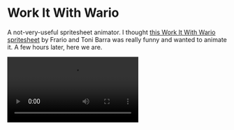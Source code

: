 # Work It With Wario

A not-very-useful spritesheet animator. I thought [this Work It With Wario spritesheet](https://www.spriters-resource.com/custom_edited/wariocustoms/sheet/17426/) by Frario and Toni Barra was really funny and wanted to animate it. A few hours later, here we are.

![video](assets/Wario.mp4)